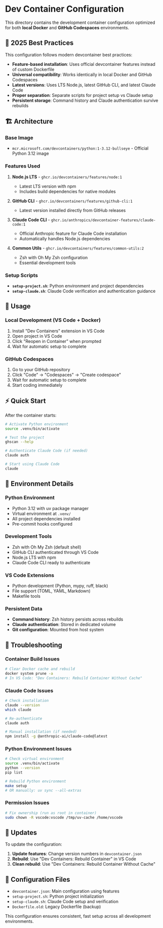 # Dev Container Configuration

This directory contains the development container configuration optimized for both **local Docker** and **GitHub Codespaces** environments.

## 🎯 2025 Best Practices

This configuration follows modern devcontainer best practices:

- **Feature-based installation**: Uses official devcontainer features instead of custom Dockerfile
- **Universal compatibility**: Works identically in local Docker and GitHub Codespaces
- **Latest versions**: Uses LTS Node.js, latest GitHub CLI, and latest Claude Code
- **Proper separation**: Separate scripts for project setup vs Claude setup
- **Persistent storage**: Command history and Claude authentication survive rebuilds

## 🏗️ Architecture

### Base Image

- `mcr.microsoft.com/devcontainers/python:1-3.12-bullseye` - Official Python 3.12 image

### Features Used

1. **Node.js LTS** - `ghcr.io/devcontainers/features/node:1`
   - Latest LTS version with npm
   - Includes build dependencies for native modules

2. **GitHub CLI** - `ghcr.io/devcontainers/features/github-cli:1`
   - Latest version installed directly from GitHub releases

3. **Claude Code CLI** - `ghcr.io/anthropics/devcontainer-features/claude-code:1`
   - Official Anthropic feature for Claude Code installation
   - Automatically handles Node.js dependencies

4. **Common Utils** - `ghcr.io/devcontainers/features/common-utils:2`
   - Zsh with Oh My Zsh configuration
   - Essential development tools

### Setup Scripts

- **`setup-project.sh`**: Python environment and project dependencies
- **`setup-claude.sh`**: Claude Code verification and authentication guidance

## 🚀 Usage

### Local Development (VS Code + Docker)

1. Install "Dev Containers" extension in VS Code
2. Open project in VS Code
3. Click "Reopen in Container" when prompted
4. Wait for automatic setup to complete

### GitHub Codespaces

1. Go to your GitHub repository
2. Click "Code" → "Codespaces" → "Create codespace"
3. Wait for automatic setup to complete
4. Start coding immediately

## ⚡ Quick Start

After the container starts:

```bash
# Activate Python environment
source .venv/bin/activate

# Test the project
ghscan --help

# Authenticate Claude Code (if needed)
claude auth

# Start using Claude Code
claude
```

## 🔧 Environment Details

### Python Environment

- Python 3.12 with uv package manager
- Virtual environment at `.venv/`
- All project dependencies installed
- Pre-commit hooks configured

### Development Tools

- Zsh with Oh My Zsh (default shell)
- GitHub CLI authenticated through VS Code
- Node.js LTS with npm
- Claude Code CLI ready to authenticate

### VS Code Extensions

- Python development (Python, mypy, ruff, black)
- File support (TOML, YAML, Markdown)
- Makefile tools

### Persistent Data

- **Command history**: Zsh history persists across rebuilds
- **Claude authentication**: Stored in dedicated volume
- **Git configuration**: Mounted from host system

## 🐛 Troubleshooting

### Container Build Issues

```bash
# Clear Docker cache and rebuild
docker system prune -a
# In VS Code: "Dev Containers: Rebuild Container Without Cache"
```

### Claude Code Issues

```bash
# Check installation
claude --version
which claude

# Re-authenticate
claude auth

# Manual installation (if needed)
npm install -g @anthropic-ai/claude-code@latest
```

### Python Environment Issues

```bash
# Check virtual environment
source .venv/bin/activate
python --version
pip list

# Rebuild Python environment
make setup
# OR manually: uv sync --all-extras
```

### Permission Issues

```bash
# Fix ownership (run as root in container)
sudo chown -R vscode:vscode /tmp/uv-cache /home/vscode
```

## 🔄 Updates

To update the configuration:

1. **Update features**: Change version numbers in `devcontainer.json`
2. **Rebuild**: Use "Dev Containers: Rebuild Container" in VS Code
3. **Clean rebuild**: Use "Dev Containers: Rebuild Container Without Cache"

## 📝 Configuration Files

- `devcontainer.json`: Main configuration using features
- `setup-project.sh`: Python project initialization
- `setup-claude.sh`: Claude Code setup and verification
- `Dockerfile.old`: Legacy Dockerfile (backup)

This configuration ensures consistent, fast setup across all development environments.
